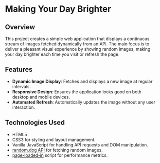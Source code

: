 # Making Your Day Brighter

## Overview
This project creates a simple web application that displays a continuous stream of images fetched dynamically from an API. 
The main focus is to deliver a pleasant visual experience by showing random images, making your day brighter each time you visit or refresh the page.

## Features
- **Dynamic Image Display**: Fetches and displays a new image at regular intervals.
- **Responsive Design**: Ensures the application looks good on both desktop and mobile devices.
- **Automated Refresh**: Automatically updates the image without any user interaction.

## Technologies Used
- HTML5
- CSS3 for styling and layout management.
- Vanilla JavaScript for handling API requests and DOM manipulation.
- [random.dog API](https://random.dog/woof.json) for fetching random images.
- [page-loaded-in](https://unpkg.com/page-loaded-in@0.0.4/dist/index.js) script for performance metrics.





